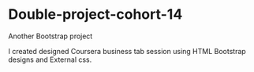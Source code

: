 # Double-project-cohort-14
Another Bootstrap project

I created designed Coursera business tab session using HTML Bootstrap designs and External css.

